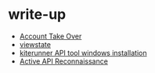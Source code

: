 # write-up
- [Account Take Over](https://infosecwriteups.com/account-take-over-through-reset-password-token-leaked-in-response-2500-reward-b643f97a7c67)
- [viewstate](https://feedly.com/i/entry/r+QfI1n1OQ1UnQA+NlCFJ7AkGSV3QEP3f1mq58M9Jsc=_18ff862e77e:17fc002:fc838320)
- [kiterunner API tool windows installation](https://ryn0f1sh.medium.com/kiterunner-api-fuzzer-windows-installation-b6e524b93ad9)
- [Active API Reconnaissance](https://medium.com/@enessyibrahim/100-days-of-hacking-day-4-active-api-reconnaissance-unveiling-vulnerabilities-4959365af8b4)
